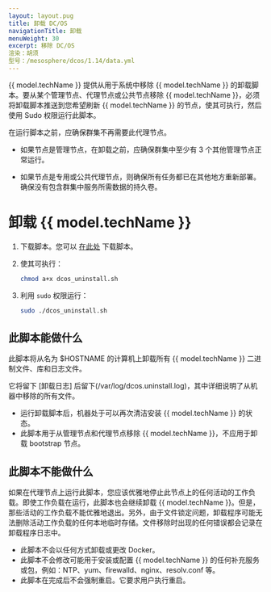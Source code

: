```yaml
---
layout: layout.pug
title: 卸载 DC/OS
navigationTitle: 卸载
menuWeight: 30
excerpt: 移除 DC/OS
渲染：胡须
型号：/mesosphere/dcos/1.14/data.yml
---
```


{{ model.techName }} 提供从用于系统中移除 {{ model.techName }} 的卸载脚本。要从某个管理节点、代理节点或公共节点移除 {{ model.techName }}，必须将卸载脚本推送到您希望刷新 {{ model.techName }} 的节点，使其可执行，然后使用 Sudo 权限运行此脚本。

在运行脚本之前，应确保群集不再需要此代理节点。

- 如果节点是管理节点，在卸载之前，应确保群集中至少有 3 个其他管理节点正常运行。

- 如果节点是专用或公共代理节点，则确保所有任务都已在其他地方重新部署。确保没有包含群集中服务所需数据的持久卷。

# 卸载 {{ model.techName }}

1. 下载脚本。您可以 [在此处](http://downloads.mesosphere.com/dcos-uninstall/uninstall.sh) 下载脚本。
1. 使其可执行：

    ```bash
    chmod a+x dcos_uninstall.sh
    ```
    
1. 利用 `sudo` 权限运行：
    
    ```bash
    sudo ./dcos_uninstall.sh
    ```


## 此脚本能做什么
此脚本将从名为 $HOSTNAME 的计算机上卸载所有 {{ model.techName }} 二进制文件、库和日志文件。

它将留下 [卸载日志] 后留下(/var/log/dcos.uninstall.log)，其中详细说明了从机器中移除的所有文件。

- 运行卸载脚本后，机器处于可以再次清洁安装 {{ model.techName }} 的状态。
- 此脚本用于从管理节点和代理节点移除 {{ model.techName }}，不应用于卸载 bootstrap 节点。

## 此脚本不能做什么

如果在代理节点上运行此脚本，您应该优雅地停止此节点上的任何活动的工作负载。即使工作负载在运行，此脚本也会继续卸载 {{ model.techName }}。但是，那些活动的工作负载不能优雅地退出。另外，由于文件锁定问题，卸载程序可能无法删除活动工作负载的任何本地临时存储。文件移除时出现的任何错误都会记录在卸载程序日志中。

- 此脚本不会以任何方式卸载或更改 Docker。
- 此脚本不会修改可能用于安装或配置 {{ model.techName }} 的任何补充服务或包，例如：NTP、yum、firewalld、nginx、resolv.conf 等。
- 此脚本在完成后不会强制重启。它要求用户执行重启。
